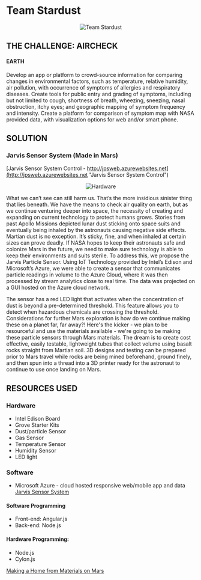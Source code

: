 # Team Stardust

<p align="center">
  <img src="https://pbs.twimg.com/media/Cg1TJAyUUAAsmrR.jpg" alt="Team Stardust"/>
</p>

## THE CHALLENGE: AIRCHECK
#### EARTH

Develop an app or platform to crowd-source information for comparing changes in environmental factors, such as temperature, relative humidity, air pollution, with occurrence of symptoms of allergies and respiratory diseases. Create tools for public entry and grading of symptoms, including but not limited to cough, shortness of breath, wheezing, sneezing, nasal obstruction, itchy eyes; and geographic mapping of symptom frequency and intensity. Create a platform for comparison of symptom map with NASA provided data, with visualization options for web and/or smart phone.


## SOLUTION

### Jarvis Sensor System (Made in Mars)

[Jarvis Sensor System Control - http://jpsweb.azurewebsites.net](http://jpsweb.azurewebsites.net "Jarvis Sensor System Control")

<p align="center">
  <img alt="Hardware" src="https://pbs.twimg.com/media/Cg1TJGJUgAENVNg.jpg">
</p>


What we can’t see can still harm us. That’s the more insidious sinister thing that lies beneath. We have the means to check air quality on earth, but as we continue venturing deeper into space, the necessity of creating and expanding on current technology to protect humans grows. Stories from past Apollo Missions depicted lunar dust sticking onto space suits and eventually being inhaled by the astronauts causing negative side effects. Martian dust is no exception. It’s sticky, fine, and when inhaled at certain sizes can prove deadly. If NASA hopes to keep their astronauts safe and colonize Mars in the future, we need to make sure technology is able to keep their environments and suits sterile.
To address this, we propose the Jarvis Particle Sensor. Using IoT Technology provided by Intel’s Edison and Microsoft’s Azure, we were able to create a sensor that communicates particle readings in volume to the Azure Cloud, where it was then processed by stream analytics close to real time. The data was projected on a GUI hosted on the Azure cloud network.

The sensor has a red LED light that activates when the concentration of dust is beyond a pre-determined threshold. This feature allows you to detect when hazardous chemicals are crossing the threshold.
Considerations for further Mars exploration is how do we continue making these on a planet far, far away?! Here's the kicker - we plan to be resourceful and use the materials available - we're going to be making these particle sensors through Mars materials. The dream is to create cost effective, easily testable, lightweight tubes that collect volume using basalt rocks straight from Martian soil. 3D designs and testing can be prepared prior to Mars travel while rocks are being mined beforehand, ground finely, and then spun into a thread into a 3D printer ready for the astronaut to continue to use once landing on Mars.

## RESOURCES USED

### Hardware
* Intel Edison Board 
* Grove Starter Kits
* Dust/particle Sensor
* Gas Sensor
* Temperature Sensor
* Humidity Sensor
* LED light

### Software
* Microsoft Azure - cloud hosted responsive web/mobile app and data
[Jarvis Sensor System](http://teamstardust.netai.net/)

#### Software Programming
* Front-end: Angular.js
* Back-end: Node.js

#### Hardware Programming: 
* Node.js
* Cylon.js

[Making a Home from Materials on Mars](http://www.mae.ucla.edu/making-a-home-from-materials-on-mars)
